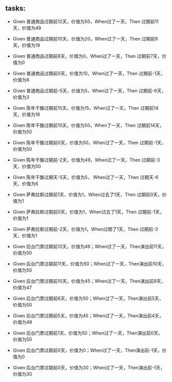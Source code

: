 ## tasks:
- Given 普通商品过期前12天，价值为50，When过了一天，Then 过期前11天，价值为49
- Given 普通商品过期前10天，价值为20，When过了一天，Then 过期前9天，价值为19
- Given 普通商品过期前8天，价值为0，When过了一天，Then 过期前7天，价值为0
- Given 普通商品过期前0天，价值为10，When过了一天，Then 过期前-1天，价值为8
- Given 普通商品过期前-5天，价值为5，When过了一天，Then 过期前-6天，价值为3

- Given 陈年干酪过期前15天，价值为15，When过了一天，Then 过期前14天，价值为16
- Given 陈年干酪过期前15天，价值为50，When了一天，Then 过期前14天，价值为50
- Given 陈年干酪过期前0天，价值为50，When过了一天，Then 过期前-1天，价值为50
- Given 陈年干酪过期前-2天，价值为49，When过了一天，Then 过期前-3天，价值为50
- Given 陈年干酪过期天-5天，价值为5， When过了一天，Then 过期天-6天，价值为6

- Given 萨弗拉斯过期前1天，价值为1，When过去了1天，Then 过期前0天，价值为1
- Given 萨弗拉斯过期前0天，价值为1，When过去了1天，Then 过期前-1天，价值为1
- Given 萨弗拉斯过期前-2天，价值为1，When过期了1天，Then 过期前-3天，价值为1
    
- Given 后台门票过期前12天，价值为49；When过了一天，Then演出前11天，价值为50
- Given 后台门票过期前11天，价值为50；When过了一天，Then演出前10天，价值为50
- Given 后台门票过期前10天，价值为45；When过了一天，Then演出前9天，价值为47
- Given 后台门票过期前6天，价值为50；When过了一天，Then演出前5天，价值为50
- Given 后台门票过期前5天，价值为45；When过了一天，Then演出前4天，价值为48
- Given 后台门票过期前1天，价值为50；When过了一天，Then演出前0天，价值为50
- Given 后台门票过期前0天，价值为0；When过了一天，Then演出前-1天，价值为0
- Given 后台门票过期前0天，价值为30；When过了一天，Then演出前-1天，价值为30

